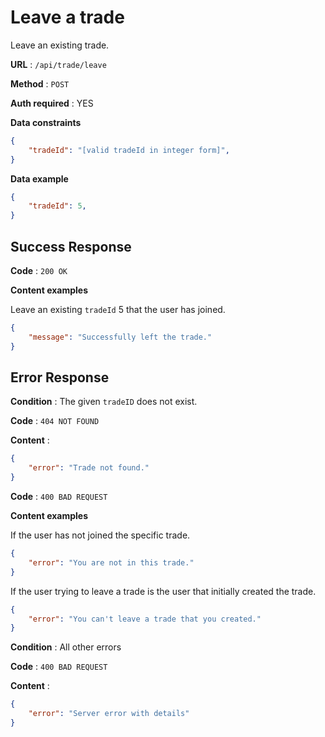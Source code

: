 # Leave a trade

Leave an existing trade.

**URL** : `/api/trade/leave`

**Method** : `POST`

**Auth required** : YES

**Data constraints**

```json
{
    "tradeId": "[valid tradeId in integer form]",
}
```

**Data example**

```json
{
    "tradeId": 5,
}
```

## Success Response

**Code** : `200 OK`

**Content examples**

Leave an existing `tradeId` 5 that the user has joined.

```json
{
    "message": "Successfully left the trade."
}
```

## Error Response

**Condition** : The given `tradeID` does not exist.

**Code** : `404 NOT FOUND`

**Content** :

```json
{
    "error": "Trade not found."
}
```

**Code** : `400 BAD REQUEST`

**Content examples**

If the user has not joined the specific trade.

```json
{
    "error": "You are not in this trade."
}
```

If the user trying to leave a trade is the user that initially created the trade.

```json
{
    "error": "You can't leave a trade that you created."
}
```

**Condition** : All other errors

**Code** : `400 BAD REQUEST`

**Content** :

```json
{
    "error": "Server error with details"
}
```

